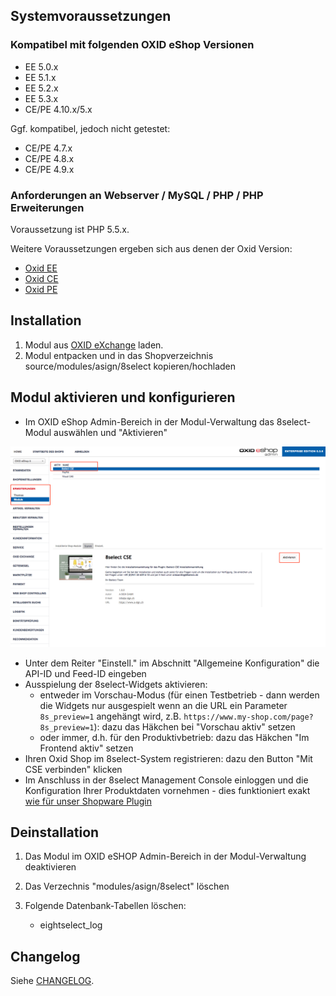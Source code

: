 ## Systemvoraussetzungen

### Kompatibel mit folgenden OXID eShop Versionen

- EE 5.0.x
- EE 5.1.x
- EE 5.2.x
- EE 5.3.x
- CE/PE 4.10.x/5.x

Ggf. kompatibel, jedoch nicht getestet:

- CE/PE 4.7.x
- CE/PE 4.8.x
- CE/PE 4.9.x

### Anforderungen an Webserver / MySQL / PHP / PHP Erweiterungen

Voraussetzung ist PHP 5.5.x.

Weitere Voraussetzungen ergeben sich aus denen der Oxid Version:

- [Oxid EE](https://docs.oxid-esales.com/eshop/de/5.3/installation/neu-installation/systemvoraussetzungen/systemvoraussetzungen-ee.html)
- [Oxid CE](https://docs.oxid-esales.com/eshop/de/5.3/installation/neu-installation/systemvoraussetzungen/systemvoraussetzungen-ce.html)
- [Oxid PE](https://docs.oxid-esales.com/eshop/de/5.3/installation/neu-installation/systemvoraussetzungen/systemvoraussetzungen-pe.html)

## Installation

1. Modul aus [OXID eXchange](https://exchange.oxid-esales.com/index.php?cl=search&searchparam=8select) laden.
2. Modul entpacken und in das Shopverzeichnis source/modules/asign/8select kopieren/hochladen

## Modul aktivieren und konfigurieren

- Im OXID eShop Admin-Bereich in der Modul-Verwaltung das 8select-Modul auswählen und "Aktivieren"

![activate](./docs/oxid-activate.png)

- Unter dem Reiter "Einstell." im Abschnitt "Allgemeine Konfiguration" die API-ID und Feed-ID eingeben
- Ausspielung der 8select-Widgets aktivieren:
  - entweder im Vorschau-Modus (für einen Testbetrieb - dann werden die Widgets nur ausgespielt wenn an die URL ein Parameter `8s_preview=1` angehängt wird, z.B. `https://www.my-shop.com/page?8s_preview=1`): dazu das Häkchen bei "Vorschau aktiv" setzen
  - oder immer, d.h. für den Produktivbetrieb: dazu das Häkchen "Im Frontend aktiv" setzen
- Ihren Oxid Shop im 8select-System registrieren: dazu den Button "Mit CSE verbinden" klicken
- Im Anschluss in der 8select Management Console einloggen und die Konfiguration Ihrer Produktdaten vornehmen - dies funktioniert exakt [wie für unser Shopware Plugin](https://knowledge.8select.com/knowledge/konfiguration-shopware-plugin)


## Deinstallation

1. Das Modul im OXID eSHOP Admin-Bereich in der Modul-Verwaltung deaktivieren
2. Das Verzechnis "modules/asign/8select" löschen
3. Folgende Datenbank-Tabellen löschen:

   - eightselect_log

## Changelog

Siehe [CHANGELOG](https://github.com/8select/oxid-plugin-sob/blob/master/CHANGELOG.md).
